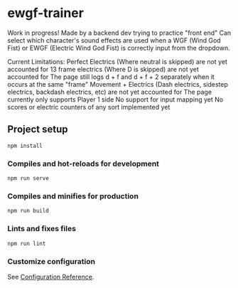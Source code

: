 # ewgf-trainer
Work in progress!
Made by a backend dev trying to practice "front end"
Can select which character's sound effects are used when a WGF (Wind God Fist) or EWGF (Electric Wind God Fist) is correctly input from the dropdown.

Current Limitations:
Perfect Electrics (Where neutral is skipped) are not yet accounted for
13 frame electrics (Where D is skipped) are not yet accounted for
The page still logs d + f and d + f + 2 separately when it occurs at the same "frame"
Movement + Electrics (Dash electrics, sidestep electrics, backdash electrics, etc) are not yet accounted for
The page currently only supports Player 1 side
No support for input mapping yet
No scores or electric counters of any sort implemented yet

## Project setup
```
npm install
```

### Compiles and hot-reloads for development
```
npm run serve
```

### Compiles and minifies for production
```
npm run build
```

### Lints and fixes files
```
npm run lint
```

### Customize configuration
See [Configuration Reference](https://cli.vuejs.org/config/).
